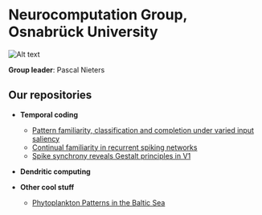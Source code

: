 # Neurocomputation Group, Osnabrück University

![Alt text](https://i.imgur.com/443UcjU.png)

**Group leader**: Pascal Nieters

## Our repositories
- **Temporal coding**
  - [Pattern familiarity, classification and completion under varied input saliency](https://github.com/rainsummer613/)
  - [Continual familiarity in recurrent spiking networks](https://github.com/rainsummer613/spiking-continual-familiarity)
  - [Spike synchrony reveals Gestalt principles in V1](https://github.com/rainsummer613/synchrony)

- **Dendritic computing**

- **Other cool stuff**
    - [Phytoplankton Patterns in the Baltic Sea](https://github.com/pnieters/PredictingPhytoplanktonPatterns/)

